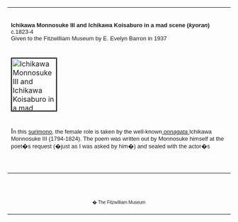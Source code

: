 <html>

<head>

<title>Info</title>
</head>



<div align="center">
  <center>
  <table border="0" width="100%" cellpadding="0" cellspacing="4" height="326">
    <tr>
      <td width="100%" height="30">
      </td>
    </tr>
    <tr>
      <td width="100%" height="30">
      <b><font size="2" face="Arial">Ichikawa Monnosuke III and Ichikawa
      Koisaburo in a mad scene (<i>kyoran</i>)</font></b><font size="2" FACE="Arial"><br>
      c.1823-4<br>
      </font><font face="Arial" size="2">Given to the Fitzwilliam Museum by E.
      Evelyn Barron in 1937&nbsp;</font>
      </td>
    </tr>
    <tr>
      <td width="100%" height="30">
      </td>
    </tr>
    <tr>
      <td width="100%" height="30">
      <a href="KUN/kunp481.htm"><img border="2" src="P.481-1937_small.jpg" alt="Ichikawa Monnosuke III and Ichikawa Koisaburo in a mad scene (kyoran)" width="100" height="118"></a>
      </td>
    </tr>
    <tr>
      <td width="100%" height="30">
      </td>
    </tr>
    <tr>
      <td width="100%" height="30">
      <font FACE="Arial">I</font><font face="Arial" size="2">n this <a href="textP.htm">surimono,</a>
      the female role is taken by the well-known<a href="textG.htm"> <i>onnagata</i> 
      </a> Ichikawa
      Monnosuke III (1794-1824). The poem was written out by Monnosuke himself
      at the poet�s request (�just as I was asked by him�) and sealed with
      the actor�s poetry name <i>Shinsha III</i>. Another similarly signed and
      sealed surimono depicts the same actor in his dressing room. There was a
      particular <i>cach�</i> to having your poem written out by a famous
      actor. The design on Monnosuke�s costume in this print includes the <i>Go</i>
      symbol indicating that the poet Shiien Momomaro who commissioned the print
      belonged to the Go poetry group. Monnosuke wears a feathered cloak
      suggesting that his character is inhabited by the spirit of a fantastic
      bird. The child actor holds a candle or �face-lighter� (<i>tsura-akari</i>)
      which was held out on a long pole (<i>sashidashi</i>) to highlight actors�
      faces when they entered on the <i>hanamichi</i>, but also in supernatural
      scenes like this they were used to represent a spirit. <i>Kyoran mono</i>
      (Madness pieces) derived from a similar class of No plays, and often
      centred on a female character whose madness was induced by the grief of a
      lost child or unrequited love.</font><font FACE="Arial">
      <p><font size="2">The producer�s seal of <a href="textP.htm"> Suriko Kozen</a> appears on
      the print.</font></p>
      </font>&nbsp;
      </td>
    </tr>
  </table>
  </center>
</div>
<p>&nbsp;</p>
<div align="center">
  <center>
  <table border="0" cellpadding="0" width="100%" cellspacing="4">
    <tr>
      <td width="26%">
        <p align="center"><br>
        <br>
        <font FACE="Arial" size="1">� The Fitzwilliam Museum</font></p>
      </td>
    </tr>
  </table>
  </center>
</div>
</body>
</html>

